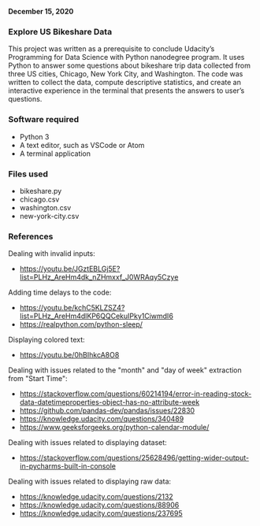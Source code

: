 __December 15, 2020__


### Explore US Bikeshare Data
This project was written as a prerequisite to conclude Udacity’s Programming for Data Science with Python nanodegree program. It uses Python to answer some questions about bikeshare trip data collected from three US cities, Chicago, New York City, and Washington. The code was written to collect the data, compute descriptive statistics, and create an interactive experience in the terminal that presents the answers to user’s questions.

### Software required
* Python 3
* A text editor, such as VSCode or Atom
* A terminal application

### Files used
* bikeshare.py
* chicago.csv
* washington.csv
* new-york-city.csv

### References
Dealing with invalid inputs:
* https://youtu.be/JGztEBLGj5E?list=PLHz_AreHm4dk_nZHmxxf_J0WRAqy5Czye

Adding time delays to the code:
* https://youtu.be/kchC5KLZSZ4?list=PLHz_AreHm4dlKP6QQCekuIPky1CiwmdI6
* https://realpython.com/python-sleep/

Displaying colored text:
* https://youtu.be/0hBIhkcA8O8

Dealing with issues related to the "month" and "day of week" extraction from "Start Time":
* https://stackoverflow.com/questions/60214194/error-in-reading-stock-data-datetimeproperties-object-has-no-attribute-week
* https://github.com/pandas-dev/pandas/issues/22830
* https://knowledge.udacity.com/questions/340489
* https://www.geeksforgeeks.org/python-calendar-module/

Dealing with issues related to displaying dataset:
* https://stackoverflow.com/questions/25628496/getting-wider-output-in-pycharms-built-in-console

Dealing with issues related to displaying raw data:
* https://knowledge.udacity.com/questions/2132
* https://knowledge.udacity.com/questions/88906
* https://knowledge.udacity.com/questions/237695

